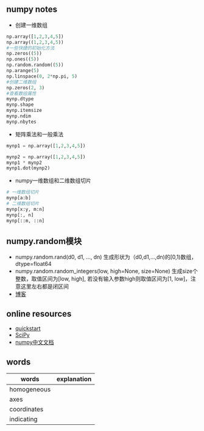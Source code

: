 ## numpy notes

- 创建一维数组

```python
np.array([1,2,3,4,5])
np.array((1,2,3,4,5))
#一些快捷的初始化方法
np.zeros((5))
np.ones((5))
np.random.random((5))
np.arange(5)
np.linspace(0, 2*np.pi, 5)
#创建二维数组
np.zeros(2, 3)
#查看数组属性
mynp.dtype
mynp.shape
mynp.itemsize
mynp.ndim
mynp.nbytes
```

- 矩阵乘法和一般乘法

```python
mynp1 = np.array([1,2,3,4,5])

mynp2 = np.array([1,2,3,4,5])
mynp1 * mynp2
mynp1.dot(mynp2)
```


- numpy一维数组和二维数组切片

```python
# 一维数组切片
mynp[a:b]
# 二维数组切片
mynp[x:y, m:n]
mynp[:, n]
mynp[::m, ::n]
```

## numpy.random模块

- numpy.random.rand(d0, d1, ..., dn) 生成形状为（d0,d1,...,dn)的[0,1)数组，dtype=float64
- numpy.random.random_integers(low, high=None, size=None)  生成size个整数，取值区间为[low, high], 若没有输入参数high则取值区间为[1, low]，注意这里左右都是闭区间
- [博客](https://www.cnblogs.com/JetReily/p/9398148.html)


## online resources

- [quickstart](https://www.numpy.org/devdocs/user/quickstart.html)
- [SciPy](https://scipy.org/install.html)
- [numpy中文文档](https://www.numpy.org.cn/)

## words

words|explanation|
----|----|
homogeneous|
axes|
coordinates|
indicating|
